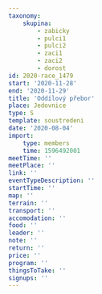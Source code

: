 ```yaml
---
taxonomy:
    skupina:
        - zabicky
        - pulci1
        - pulci2
        - zaci1
        - zaci2
        - dorost
id: 2020-race_1479
start: '2020-11-28'
end: '2020-11-29'
title: 'Oddílový přebor'
place: Jedovnice
type: S
template: soustredeni
date: '2020-08-04'
import:
    type: members
    time: 1596492001
meetTime: ''
meetPlace: ''
link: ''
eventTypeDescription: ''
startTime: ''
map: ''
terrain: ''
transport: ''
accomodation: ''
food: ''
leader: ''
note: ''
return: ''
price: ''
program: ''
thingsToTake: ''
signups: ''
---
```


